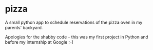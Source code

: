 pizza
=====

A small python app to schedule reservations of the pizza oven in my parents' backyard.

Apologies for the shabby code - this was my first project in Python and before my internship at Google :-)
